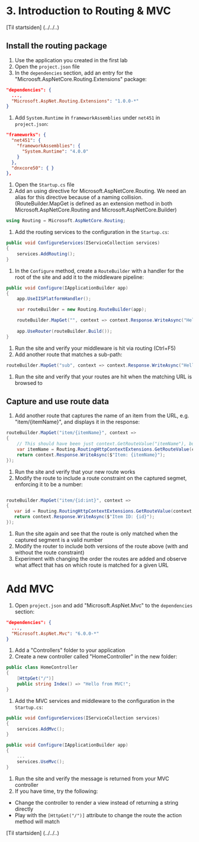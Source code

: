# 3. Introduction to Routing & MVC

[Til startsiden] (../../..)

## Install the routing package
1. Use the application you created in the first lab
1. Open the `project.json` file
1. In the `dependencies` section, add an entry for the "Microosft.AspNetCore.Routing.Extensions" package:

  ``` JSON
  "dependencies": {
    ...,
    "Microsoft.AspNet.Routing.Extensions": "1.0.0-*"
  }
  ```
1. Add `System.Runtime` in `frameworkAssemblies` under `net451` in `project.json`:

  ```JSON
  "frameworks": {
    "net451": {
      "frameworkAssemblies": {
        "System.Runtime": "4.0.0"
      } 
    },
    "dnxcore50": { }
  },
  ```
1. Open the `Startup.cs` file
1. Add an using directive for Microsoft.AspNetCore.Routing. We need an alias for this directive because of a naming collision. (RouteBuilder.MapGet is defined as an extension method in both Microsoft.AspNetCore.Routing and Microsoft.AspNetCore.Builder)

  ``` c#
  using Routing = Microsoft.AspNetCore.Routing;
  ```

1. Add the routing services to the configuration in the `Startup.cs`:

  ``` c#
  public void ConfigureServices(IServiceCollection services)
  {
      services.AddRouting();
  }
  ```
1. In the `Configure` method, create a `RouteBuilder` with a handler for the root of the site and add it to the middleware pipeline:
  
  ``` c#
  public void Configure(IApplicationBuilder app)
  {
      app.UseIISPlatformHandler();

      var routeBuilder = new Routing.RouteBuilder(app);

      routeBuilder.MapGet("", context => context.Response.WriteAsync("Hello from Routing!"));
            
      app.UseRouter(routeBuilder.Build());
  }
  ```
1. Run the site and verify your middleware is hit via routing (Ctrl+F5)
1. Add another route that matches a sub-path:
  
  ``` c#
  routeBuilder.MapGet("sub", context => context.Response.WriteAsync("Hello from sub!"));
  ```
1. Run the site and verify that your routes are hit when the matching URL is browsed to

## Capture and use route data
1. Add another route that captures the name of an item from the URL, e.g. "item/{itemName}", and displays it in the response:
  
  ``` c#
  routeBuilder.MapGet("item/{itemName}", context =>
  {
      // This should have been just context.GetRouteValue("itemName"), but the extension method is not available on context due to namespace alias.
      var itemName = Routing.RoutingHttpContextExtensions.GetRouteValue(context, "itemName");
      return context.Response.WriteAsync($"Item: {itemName}");
  });
  ```
1. Run the site and verify that your new route works
1. Modify the route to include a route constraint on the captured segmet, enforcing it to be a number:
  
  ``` c#

  routeBuilder.MapGet("item/{id:int}", context =>
  {
     var id = Routing.RoutingHttpContextExtensions.GetRouteValue(context, "id");
     return context.Response.WriteAsync($"Item ID: {id}");
  });


  ```
1. Run the site again and see that the route is only matched when the captured segment is a valid number
1. Modify the router to include both versions of the route above (with and without the route constraint)
1. Experiment with changing the order the routes are added and observe what affect that has on which route is matched for a given URL

# Add MVC
1. Open `project.json` and add "Microsoft.AspNet.Mvc" to the `dependencies` section:

  ``` JSON
  "dependencies": {
    ...,
    "Microsoft.AspNet.Mvc": "6.0.0-*"
  }
  ```
1. Add a "Controllers" folder to your application
1. Create a new controller called "HomeController" in the new folder:

  ``` c#
  public class HomeController
  {
      [HttpGet("/")]
      public string Index() => "Hello from MVC!";
  }
  ```
1. Add the MVC services and middleware to the configuration in the `Startup.cs`:

  ``` c#
  public void ConfigureServices(IServiceCollection services)
  {
      services.AddMvc();
  }
  
  public void Configure(IApplicationBuilder app)
  {
      ...
      services.UseMvc();
  }
  ```
1. Run the site and verify the message is returned from your MVC controller
1. If you have time, try the following:
  - Change the controller to render a view instead of returning a string directly
  - Play with the `[HttpGet("/")]` attribute to change the route the action method will match

[Til startsiden] (../../..)
